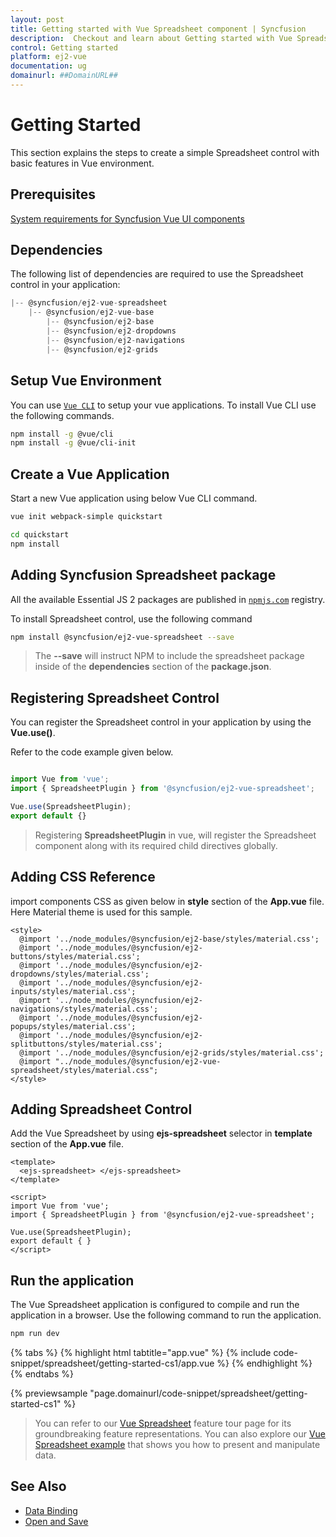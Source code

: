 ```yaml
---
layout: post
title: Getting started with Vue Spreadsheet component | Syncfusion
description:  Checkout and learn about Getting started with Vue Spreadsheet component of Syncfusion Essential JS 2 and more details.
control: Getting started 
platform: ej2-vue
documentation: ug
domainurl: ##DomainURL##
---
```


# Getting Started

This section explains the steps to create a simple Spreadsheet control with basic features in Vue environment.

## Prerequisites

[System requirements for Syncfusion Vue UI components](https://ej2.syncfusion.com/vue/documentation/system-requirements/)

## Dependencies

The following list of dependencies are required to use the Spreadsheet control in your application:

```js
|-- @syncfusion/ej2-vue-spreadsheet
    |-- @syncfusion/ej2-vue-base
        |-- @syncfusion/ej2-base
        |-- @syncfusion/ej2-dropdowns
        |-- @syncfusion/ej2-navigations
        |-- @syncfusion/ej2-grids
```

## Setup Vue Environment

You can use [`Vue CLI`](https://github.com/vuejs/vue-cli) to setup your vue applications.
To install Vue CLI use the following commands.

```bash
npm install -g @vue/cli
npm install -g @vue/cli-init
```

## Create a Vue Application

Start a new Vue application using below Vue CLI command.

```bash
vue init webpack-simple quickstart

cd quickstart
npm install
```

## Adding Syncfusion Spreadsheet package

All the available Essential JS 2 packages are published in [`npmjs.com`](https://www.npmjs.com/~syncfusionorg) registry.

To install Spreadsheet control, use the following command

```bash
npm install @syncfusion/ej2-vue-spreadsheet --save
```

> The **--save** will instruct NPM to include the spreadsheet package inside of the **dependencies** section of the **package.json**.

## Registering Spreadsheet Control

You can register the Spreadsheet control in your application by using the **Vue.use()**.

Refer to the code example given below.

```ts

import Vue from 'vue';
import { SpreadsheetPlugin } from '@syncfusion/ej2-vue-spreadsheet';

Vue.use(SpreadsheetPlugin);
export default {}
```

> Registering **SpreadsheetPlugin** in vue, will register the Spreadsheet component along with its required child directives globally.

## Adding CSS Reference

import components CSS as given below in **style** section of the **App.vue** file. Here Material theme is used for this sample.

```
<style>
  @import '../node_modules/@syncfusion/ej2-base/styles/material.css';  
  @import '../node_modules/@syncfusion/ej2-buttons/styles/material.css';  
  @import '../node_modules/@syncfusion/ej2-dropdowns/styles/material.css';  
  @import '../node_modules/@syncfusion/ej2-inputs/styles/material.css';  
  @import '../node_modules/@syncfusion/ej2-navigations/styles/material.css';
  @import '../node_modules/@syncfusion/ej2-popups/styles/material.css';
  @import '../node_modules/@syncfusion/ej2-splitbuttons/styles/material.css';
  @import '../node_modules/@syncfusion/ej2-grids/styles/material.css';
  @import "../node_modules/@syncfusion/ej2-vue-spreadsheet/styles/material.css";
</style>
```

## Adding Spreadsheet Control

Add the Vue Spreadsheet by using **ejs-spreadsheet** selector in **template** section of the **App.vue** file.

```
<template>
  <ejs-spreadsheet> </ejs-spreadsheet>
</template>

<script>
import Vue from 'vue';
import { SpreadsheetPlugin } from '@syncfusion/ej2-vue-spreadsheet';

Vue.use(SpreadsheetPlugin);
export default { }
</script>
```

## Run the application

The Vue Spreadsheet application is configured to compile and run the application in a browser. Use the following command to run the application.

```bash
npm run dev
```

{% tabs %}
{% highlight html tabtitle="app.vue" %}
{% include code-snippet/spreadsheet/getting-started-cs1/app.vue %}
{% endhighlight %}
{% endtabs %}
        
{% previewsample "page.domainurl/code-snippet/spreadsheet/getting-started-cs1" %}

> You can refer to our [Vue Spreadsheet](https://www.syncfusion.com/vue-ui-components/vue-spreadsheet) feature tour page for its groundbreaking feature representations. You can also explore our [Vue Spreadsheet example](https://ej2.syncfusion.com/vue/demos/#/material/spreadsheet/default.html) that shows you how to present and manipulate data.

## See Also

* [Data Binding](./data-binding)
* [Open and Save](./open-save)